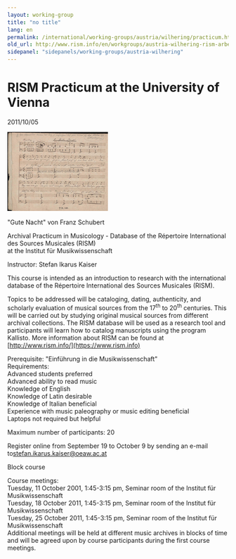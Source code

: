 ```yaml
---
layout: working-group
title: "no title"
lang: en
permalink: /international/working-groups/austria/wilhering/practicum.html
old_url: http://www.rism.info/en/workgroups/austria-wilhering-rism-arbeitsgruppe-stift-wilhering/home/newsdetails/article/71/rism-practicum-at-the-university-of-vienna.html
sidepanel: "sidepanels/working-groups/austria-wilhering"
---
```


# RISM Practicum at the University of Vienna

 2011/10/05

![Quelle: schubert-online.at](/resources-old-website/workgroups-images/csm_Winterreise_107af99281.jpg)

"Gute Nacht" von Franz Schubert

Archival Practicum in Musicology - Database of the Répertoire International des Sources Musicales (RISM)  
at the Institut für Musikwissenschaft

Instructor: Stefan Ikarus Kaiser

This course is intended as an introduction to research with the international database of the Répertoire International des Sources Musicales (RISM).

Topics to be addressed will be cataloging, dating, authenticity, and scholarly evaluation of musical sources from the 17<sup><span lang="en-US">th</span></sup> to 20<sup><span lang="en-US">th</span></sup> centuries. This will be carried out by studying original musical sources from different archival collections. The RISM database will be used as a research tool and participants will learn how to catalog manuscripts using the program Kallisto. More information about RISM can be found at [http://www.rism.info/](https://www.rism.info)

Prerequisite: "Einführung in die Musikwissenschaft"  
Requirements:  
Advanced students preferred  
Advanced ability to read music  
Knowledge of English  
Knowledge of Latin desirable  
Knowledge of Italian beneficial  
Experience with music paleography or music editing beneficial  
Laptops not required but helpful

Maximum number of participants: 20

Register online from September 19 to October 9 by sending an e-mail to[stefan.ikarus.kaiser@oeaw.ac.at](mailto:stefan.ikarus.kaiser@oeaw.ac.at)

Block course

Course meetings:  
Tuesday, 11 October 2001, 1:45-3:15 pm, Seminar room of the Institut für Musikwissenschaft   
Tuesday, 18 October 2011, 1:45-3:15 pm, Seminar room of the Institut für Musikwissenschaft  
Tuesday, 25 October 2011, 1:45-3:15 pm, Seminar room of the Institut für Musikwissenschaft   
Additional meetings will be held at different music archives in blocks of time and will be agreed upon by course participants during the first course meetings. 